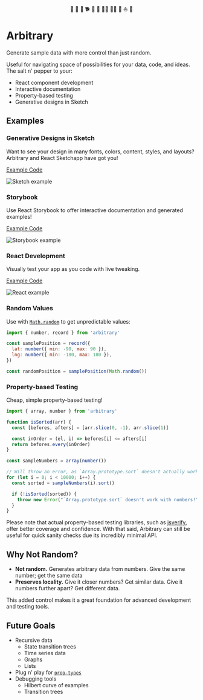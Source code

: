 <div align="center">
  🌈 🦄 🐺 🐕 🐀 🦍 🚶‍♂️ 🧜‍♀️ 🌊 ⛵️ 🚢
</div>

# Arbitrary

Generate sample data with more control than just random.

Useful for navigating space of possibilities for your data, code, and ideas. The salt n' pepper to your:

* React component development
* Interactive documentation
* Property-based testing
* Generative designs in Sketch

## Examples

### Generative Designs in Sketch

Want to see your design in many fonts, colors, content, styles, and layouts? Arbitrary and React Sketchapp have got you!

[Example Code](https://github.com/awfulaxolotl/arbitrary/blob/master/examples/react-sketchapp/src/example.js)

![Sketch example](https://i.imgur.com/De7dSUr.png)

### Storybook

Use React Storybook to offer interactive documentation and generated examples!

[Example Code](https://github.com/awfulaxolotl/arbitrary/blob/master/stories/components.stories.tsx)

![Storybook example](https://media.giphy.com/media/cftt7oANbJpwmG86D4/giphy.gif)

### React Development

Visually test your app as you code with live tweaking.

[Example Code](https://github.com/awfulaxolotl/arbitrary/blob/master/examples/react/pages/index.js)

![React example](https://media.giphy.com/media/4blbf3ycx6sY7GRxzt/giphy.gif)

### Random Values

Use with [`Math.random`](https://developer.mozilla.org/en-US/docs/Web/JavaScript/Reference/Global_Objects/Math/random) to get unpredictable values:

```js
import { number, record } from 'arbitrary'

const samplePosition = record({
  lat: number({ min: -90, max: 90 }),
  lng: number({ min: -180, max: 180 }),
})

const randomPosition = samplePosition(Math.random())
```

### Property-based Testing

Cheap, simple property-based testing!

```js
import { array, number } from 'arbitrary'

function isSorted(arr) {
  const [befores, afters] = [arr.slice(0, -1), arr.slice(1)]

  const inOrder = (el, i) => befores[i] <= afters[i]
  return befores.every(inOrder)
}

const sampleNumbers = array(number())

// Will throw an error, as `Array.prototype.sort` doesn't actually work with numbers
for (let i = 0; i < 10000; i++) {
  const sorted = sampleNumbers(i).sort()

  if (!isSorted(sorted)) {
    throw new Error("`Array.prototype.sort` doesn't work with numbers!")
  }
}
```

Please note that actual property-based testing libraries, such as [jsverify](https://github.com/jsverify/jsverify), offer better coverage and confidence. With that said, Arbitrary can still be useful for quick sanity checks due its incredibly minimal API.

## Why Not Random?

* **Not random.** Generates arbitrary data from numbers. Give the same number; get the same data
* **Preserves locality.** Give it closer numbers? Get similar data. Give it numbers further apart? Get different data.

This added control makes it a great foundation for advanced development and testing tools.

## Future Goals

* Recursive data
  * State transition trees
  * Time series data
  * Graphs
  * Lists
* Plug n' play for [`prop-types`](https://github.com/facebook/prop-types)
* Debugging tools
  * Hilbert curve of examples
  * Transition trees
